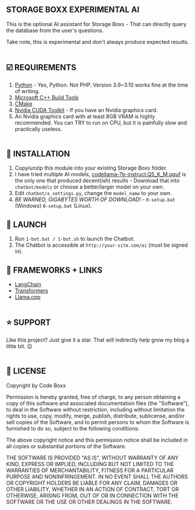 ## STORAGE BOXX EXPERIMENTAL AI
This is the optional AI assistant for Storage Boxx - That can directly query the database from the user's questions.

Take note, this is experimental and don't always produce expected results.
<br><br>

## :ballot_box_with_check: REQUIREMENTS
1) [Python](https://www.python.org/) - Yes, Python. Not PHP. Version 3.9~3.10 works fine at the time of writing.
2) [Microsoft C++ Build Tools](https://visualstudio.microsoft.com/downloads/?q=build+tools)
3) [CMake](https://cmake.org/)
4) [Nvidia CUDA Toolkit](https://developer.nvidia.com/cuda-toolkit) - If you have an Nvidia graphics card.
5) An Nvidia graphics card with at least 8GB VRAM is highly recommended. You can TRY to run on CPU, but it is painfully slow and practically useless.
<br><br>

## :floppy_disk: INSTALLATION
1) Copy/unzip this module into your existing Storage Boxx folder.
2) I have tried multiple AI models, [codellama-7b-instruct.Q5_K_M.gguf](https://huggingface.co/TheBloke/CodeLlama-7B-Instruct-GGUF/tree/main) is the only one that produced decent(ish) results - Download that into `chatbot/models` or choose a better/larger model on your own.
3) Edit `chatbot/a_settings.py`, change the `model_name` to your own.
4) *BE WARNED, GIGABYTES WORTH OF DOWNLOAD!* - `0-setup.bat` (Windows) `0-setup.bat` (Linux).

## :rocket: LAUNCH
1) Run `1-bot.bat / 1-bot.sh` to launch the Chatbot.
2) The Chatbot is accessible at `http://your-site.com/ai` (must be signed in).

## :electric_plug: FRAMEWORKS + LINKS
- [LangChain](https://www.langchain.com/)
- [Transformers](https://huggingface.co/docs/transformers/index)
- [Llama.cpp](https://github.com/ggerganov/llama.cpp)
<br><br>

## :star: SUPPORT
Like this project? Just give it a star. That will indirectly help grow my blog a little bit. :wink:
<br><br>

## :newspaper: LICENSE
Copyright by Code Boxx

Permission is hereby granted, free of charge, to any person obtaining a copy
of this software and associated documentation files (the "Software"), to deal
in the Software without restriction, including without limitation the rights
to use, copy, modify, merge, publish, distribute, sublicense, and/or sell
copies of the Software, and to permit persons to whom the Software is
furnished to do so, subject to the following conditions:

The above copyright notice and this permission notice shall be included in all
copies or substantial portions of the Software.

THE SOFTWARE IS PROVIDED "AS IS", WITHOUT WARRANTY OF ANY KIND, EXPRESS OR
IMPLIED, INCLUDING BUT NOT LIMITED TO THE WARRANTIES OF MERCHANTABILITY,
FITNESS FOR A PARTICULAR PURPOSE AND NONINFRINGEMENT. IN NO EVENT SHALL THE
AUTHORS OR COPYRIGHT HOLDERS BE LIABLE FOR ANY CLAIM, DAMAGES OR OTHER
LIABILITY, WHETHER IN AN ACTION OF CONTRACT, TORT OR OTHERWISE, ARISING FROM,
OUT OF OR IN CONNECTION WITH THE SOFTWARE OR THE USE OR OTHER DEALINGS IN THE
SOFTWARE.
